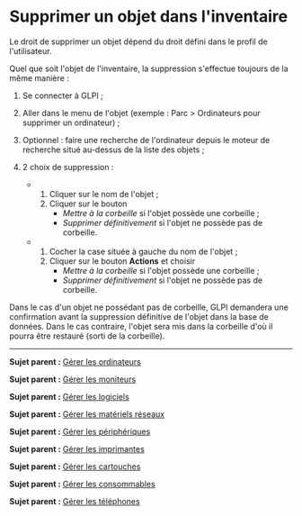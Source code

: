 Supprimer un objet dans l'inventaire
====================================

Le droit de supprimer un objet dépend du droit défini dans le profil de l'utilisateur.

Quel que soit l'objet de l'inventaire, la suppression s'effectue toujours de la même manière :

1.  Se connecter à GLPI ;

2.  Aller dans le menu de l'objet (exemple : Parc > Ordinateurs pour supprimer un ordinateur) ;

3.  Optionnel : faire une recherche de l'ordinateur depuis le moteur de recherche situé au-dessus de la liste des objets ;

4.  2 choix de suppression :
    -   1.  Cliquer sur le nom de l'objet ;
        2.  Cliquer sur le bouton 
            - *Mettre à la corbeille* si l'objet possède une corbeille ;
            - *Supprimer définitivement* si l'objet ne possède pas de corbeille.

    -   1.  Cocher la case située à gauche du nom de l'objet ;
        2.  Cliquer sur le bouton **Actions** et choisir 
            - *Mettre à la corbeille* si l'objet possède une corbeille ;
            - *Supprimer définitivement* si l'objet ne possède pas de corbeille.

Dans le cas d'un objet ne possédant pas de corbeille, GLPI demandera une confirmation avant la suppression définitive de l'objet dans la base de données.
Dans le cas contraire, l'objet sera mis dans la corbeille d'où il pourra être restauré (sorti de la corbeille).

-----------
**Sujet parent :** [Gérer les ordinateurs](03_Module_Parc/02_Ordinateurs.md "Les ordinateurs se gèrent depuis le menu Parc > Ordinateurs")

**Sujet parent :** [Gérer les moniteurs](03_Module_Parc/03_Moniteurs.md "Les moniteurs se gèrent depuis le menu Parc > Moniteurs")

**Sujet parent :** [Gérer les logiciels](03_Module_Parc/04_Logiciels.md "Les logiciels se gèrent depuis le menu Parc > Logiciels")

**Sujet parent :** [Gérer les matériels réseaux](03_Module_Parc/05_Matériels_réseaux.md "Les matériels réseaux se gèrent depuis le menu Parc > Matériels réseaux")

**Sujet parent :** [Gérer les périphériques](03_Module_Parc/06_Périphériques.md "Les périphériques se gèrent depuis le menu Parc > Périphériques")

**Sujet parent :** [Gérer les imprimantes](03_Module_Parc/007_Imprimantes.md "Les imprimantes se gèrent depuis le menu Parc > Imprimantes")

**Sujet parent :** [Gérer les cartouches](03_Module_Parc/08_Cartouches.md "Les cartouches se gèrent depuis le menu Parc > Cartouches")

**Sujet parent :** [Gérer les consommables](03_Module_Parc/09_Consommables.md "Les consommables se gèrent depuis le menu Parc > Consommables")

**Sujet parent :** [Gérer les téléphones](03_Module_Parc/10_Téléphones.md "Les téléphones se gèrent depuis le menu Parc > Téléphones")
